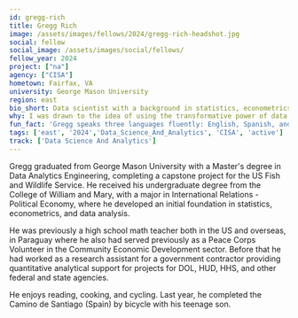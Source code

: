 ```yaml
---
id: gregg-rich
title: Gregg Rich
image: /assets/images/fellows/2024/gregg-rich-headshot.jpg
social: fellow
social_image: /assets/images/social/fellows/
fellow_year: 2024
project: ["na"]
agency: ["CISA"]
hometown: Fairfax, VA
university: George Mason University
region: east
bio_short: Data scientist with a background in statistics, econometrics, and data analysis as well as a high school math teacher 
why: I was drawn to the idea of using the transformative power of data to help improve the efficiency and effectiveness of government. I love problem solving and analysis, and the USDC will give me the perfect opportunity to use my skills and background to help support important initiatives bringing a positive impact, while challenging me and allowing me to grow professionally.
fun_fact: 'Gregg speaks three languages fluently: English, Spanish, and Guarani'
tags: ['east', '2024','Data_Science_And_Analytics', 'CISA', 'active']
track: ['Data Science And Analytics']
---
```


Gregg graduated from George Mason University with a Master's degree in Data Analytics Engineering, completing a capstone project for the US Fish and Wildlife Service. He received his undergraduate degree from the College of William and Mary, with a major in International Relations - Political Economy, where he developed an initial foundation in statistics, econometrics, and data analysis.

He was previously a high school math teacher both in the US and overseas, in Paraguay where he also had served previously as a Peace Corps Volunteer in the Community Economic Development sector. Before that he had worked as a research assistant for a government contractor providing quantitative analytical support for projects for DOL, HUD, HHS, and other federal and state agencies.  
  
He enjoys reading, cooking, and cycling.  Last year, he completed the Camino de Santiago (Spain) by bicycle with his teenage son.